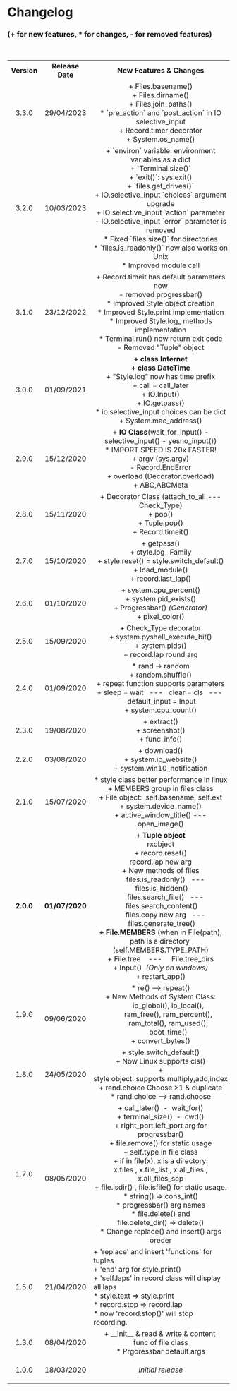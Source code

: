# Changelog


###        (+ for new features, \* for changes, - for removed features)

<br>

<table>
  <tbody>

  <tr style="height: 42px;">
    <td style="width: 119px; height: 42px; text-align: center;"><strong>Version</strong></td>
    <td style="width: 153px; height: 42px; text-align: center;"><strong>Release Date</strong></td>
    <td style="width: 513px; height: 42px; text-align: center;"><strong>New Features &amp; Changes</strong></td>
  </tr>

  <tr>
    <td>
      <p style="text-align: center;">3.3.0</p>
    </td>
    <td style="text-align: center;">29/04/2023</td>
    <td style="width: 513px; height: 25px; text-align: center;">
      <div>+ Files.basename()</div>
      <div>+ Files.dirname()</div>
      <div>+ Files.join_paths()</div>
      <div>* `pre_action` and `post_action` in IO  selective_input</div>
      <div>+ Record.timer decorator</div>
      <div>+ System.os_name()  </div>
    </td>
  </tr>

  <tr>
    <td>
      <p style="text-align: center;">3.2.0</p>
    </td>
    <td style="text-align: center;">10/03/2023</td>
    <td style="width: 513px; height: 25px; text-align: center;">
      <div>+ `environ` variable: environment variables as a dict</div>
      <div>+ `Terminal.size()`</div>
      <div>+ `exit()`: sys.exit()</div>
      <div>+ `files.get_drives()`</div>
      <div>+ IO.selective_input `choices` argument upgrade</div>
      <div>+ IO.selective_input `action` parameter</div>
      <div>- IO.selective_input `error` parameter is removed</div>
      <div>* Fixed `files.size()` for directories</div>
      <div>* `files.is_readonly()` now also works on Unix</div>
      <div>* Improved module call</div>
    </td>
  </tr>


  <tr>
  <td style="width: 119px; height: 25px; text-align-last: center; text-align: center;">
  <p style="text-align: center;">3.1.0</p>
  </td>
  <td style="text-align: center;">23/12/2022</td>
  <td style="width: 513px; height: 25px; text-align: center;">
  <div>+ Record.timeit has default parameters now</div>
  <div>- removed progressbar()</div>
  <div>* Improved Style object creation</div>
  <div>* Improved Style.print implementation</div>
  <div>* Improved Style.log_ methods implementation</div>
  <div>* Terminal.run() now return exit code</div>
  <div>- Removed "Tuple" object</div>
  </td>
  </tr>

  <tr>
  <td style="width: 119px; height: 25px; text-align-last: center; text-align: center;">
  <p style="text-align: center;">3.0.0</p>
  </td>
  <td style="text-align: center;">01/09/2021</td>
  <td style="width: 513px; height: 25px; text-align: center;">
  <div><b>+ class Internet</b></div>
  <div><b>+ class DateTime</b></div>
  <div>+ "Style.log" now has time prefix</div>
  <div>+ call = call_later</div>
  <div>+ IO.Input()</div>
  <div>+ IO.getpass()</div>
  <div>* io.selective_input choices can be dict</div>
  <div>+ System.mac_address()</div>
  </td>
  </tr>

  <tr>
  <td style="width: 119px; height: 25px; text-align-last: center; text-align: center;">
  <p style="text-align: center;">2.9.0</p>
  </td>
  <td style="text-align: center;">15/12/2020</td>
  <td style="width: 513px; height: 25px; text-align: center;">
  <div>+ <b>IO Class</b>(wait_for_input() - selective_input() - yesno_input())</div>
  <div>* IMPORT SPEED IS 20x FASTER!</div>
  <div>+ argv (sys.argv)</div>
  <div>- Record.EndError</div>
  <div>+ overload (Decorator.overload)</div>
  <div>+ ABC,ABCMeta</div>
  </td>
  </tr>
  <tr>
  <td style="width: 119px; height: 25px; text-align-last: center; text-align: center;">
  <p style="text-align: center;">2.8.0</p>
  </td>
  <td style="text-align: center;">15/11/2020</td>
  <td style="width: 513px; height: 25px; text-align: center;">
  <div>+ Decorator Class (attach_to_all --- Check_Type)</div>
  <div>+ pop()</div>
  <div>+ Tuple.pop()</div>
  <div>+ Record.timeit()</div>
  </td>
  </tr>
  <tr>
  <td style="width: 119px; height: 25px; text-align-last: center; text-align: center;">
  <p style="text-align: center;">2.7.0</p>
  </td>
  <td style="text-align: center;">15/10/2020</td>
  <td style="width: 513px; height: 25px; text-align: center;">
  <div>+ getpass()</div>
  <div>+ style.log_ Family</div>
  <div>+ style.reset() = style.switch_default()</div>
  <div>+ load_module()</div>
  <div>+ record.last_lap()</div>
  </td>
  </tr>
  <tr>
  <td style="width: 119px; height: 25px; text-align-last: center; text-align: center;">
  <p style="text-align: center;">2.6.0</p>
  </td>
  <td style="text-align: center;">01/10/2020</td>
  <td style="width: 513px; height: 25px; text-align: center;">
  <div>+ system.cpu_percent()</div>
  <div>+ system.pid_exists()</div>
  <div>+ Progressbar()<em> (Generator)</em></div>
  <div>+ pixel_color()</div>
  </td>
  </tr>
  <tr>
  <td style="width: 119px; height: 25px; text-align-last: center; text-align: center;">
  <p style="text-align: center;">2.5.0</p>
  </td>
  <td style="text-align: center;">15/09/2020</td>
  <td style="width: 513px; height: 25px; text-align: center;">
  <div>+ Check_Type decorator</div>
  <div>+ system.pyshell_execute_bit()</div>
  <div>+ system.pids()</div>
  <div>+ record.lap round arg</div>
  </td>
  </tr>
  <tr>
  <td style="width: 119px; height: 25px; text-align-last: center; text-align: center;">
  <p style="text-align: center;">2.4.0</p>
  </td>
  <td style="text-align: center;">01/09/2020</td>
  <td style="width: 513px; height: 25px; text-align: center;">
  <div>* rand -&gt; random</div>
  <div>+ random.shuffle()</div>
  <div>+ repeat function supports parameters</div>
  <div>+ sleep = wait&nbsp; &nbsp;---&nbsp; &nbsp;clear = cls&nbsp; &nbsp;---&nbsp; &nbsp;default_input = Input</div>
  <div>+ system.cpu_count()</div>
  </td>
  </tr>
  <tr>
  <td style="width: 119px; height: 25px; text-align-last: center; text-align: center;">
  <p style="text-align: center;">2.3.0</p>
  </td>
  <td style="text-align: center;">19/08/2020</td>
  <td style="width: 513px; height: 25px; text-align: center;">
  <div>+ extract()</div>
  <div>+ screenshot()</div>
  <div>+ func_info()</div>
  </td>
  </tr>
  <tr>
  <td style="width: 119px; height: 25px; text-align-last: center; text-align: center;">
  <p style="text-align: center;">2.2.0</p>
  </td>
  <td style="text-align: center;">03/08/2020</td>
  <td style="width: 513px; height: 25px; text-align: center;">
  <div>+ download()</div>
  <div>+ system.ip_website()</div>
  <div>+ system.win10_notification</div>
  </td>
  </tr>
  <tr>
  <td style="width: 119px; height: 25px; text-align-last: center; text-align: center;">
  <p style="text-align: center;">2.1.0</p>
  </td>
  <td style="text-align: center;">15/07/2020</td>
  <td style="width: 513px; height: 25px; text-align: center;">
  <div>* style class better performance in linux</div>
  <div>+&nbsp;<span style="text-align: center;">MEMBERS&nbsp;group&nbsp;in&nbsp;files&nbsp;class</span></div>
  <div><span style="text-align: center;">+ File object:&nbsp; self.basename, self.ext</span></div>
  <div><span style="text-align: center;">+ system.device_name()</span></div>
  <div><span style="text-align: center;">+&nbsp;</span><span style="text-align: center;">active_window_title() --- open_image()</span></div>
  </td>
  </tr>
  <tr>
  <td style="width: 119px; height: 25px; text-align-last: center; text-align: center;">
  <p style="text-align: center;"><strong>2.0.0</strong></p>
  </td>
  <td style="text-align: center;"><strong>01/07/2020</strong></td>
  <td style="width: 513px; height: 25px; text-align: center;">
  <div>+ <strong>Tuple object</strong></div>
  <div>rxobject</div>
  <div>+ record.reset()</div>
  <div>record.lap new arg</div>
  <div>+ New methods of files</div>
  <div>&nbsp; &nbsp; &nbsp; files.is_readonly()&nbsp; &nbsp;---&nbsp; &nbsp;files.is_hidden()</div>
  <div>&nbsp; &nbsp; &nbsp; files.search_file()&nbsp; &nbsp;---&nbsp; &nbsp;files.search_content()</div>
  <div>&nbsp; &nbsp; &nbsp; files.copy new arg&nbsp; &nbsp;---&nbsp; &nbsp;files.generate_tree()</div>
  <div><strong>+ File.MEMBERS </strong>(when in File(path), path is a directory&nbsp; (self.MEMBERS.TYPE_PATH)</div>
  <div>+ File.tree&nbsp; &nbsp; ---&nbsp; &nbsp; &nbsp;File.tree_dirs</div>
  <div>+ Input()&nbsp; <em>(Only on windows)</em></div>
  <div>+ restart_app()</div>
  </td>
  </tr>
  <tr>
  <td style="width: 119px; height: 25px; text-align-last: center; text-align: center;">1.9.0</td>
  <td style="width: 153px; height: 25px;">&nbsp; 09/06/2020</td>
  <td style="width: 513px; height: 25px; text-align: center;">
  <div>* re() --&gt; repeat()</div>
  <div>+ New Methods of System Class:</div>
  <div>&nbsp; &nbsp; &nbsp; &nbsp; ip_global(),&nbsp;ip_local(),</div>
  <div>&nbsp; &nbsp; &nbsp; &nbsp; ram_free(), ram_percent(),</div>
  <div>&nbsp; &nbsp; &nbsp; &nbsp; ram_total(),&nbsp;ram_used(),</div>
  <div>&nbsp; &nbsp; &nbsp; &nbsp; boot_time()</div>
  <div>+ convert_bytes()</div>
  </td>
  </tr>
  <tr>
  <td style="width: 119px; height: 25px; text-align-last: center; text-align: center;">1.8.0</td>
  <td style="text-align: center;">24/05/2020</td>
  <td style="width: 513px; height: 25px; text-align: center;">
  <div>+ style.switch_default()</div>
  <div>
  <div>+ Now Linux&nbsp;supports&nbsp;cls()</div>
  <div>
  <div>+ style&nbsp;object:&nbsp;supports&nbsp;multiply,add,index</div>
  <div>
  <div>+ rand.choice Choose &gt;1 &amp; duplicate</div>
  <div>* rand.choice --&gt; rand.choose</div>
  </div>
  </div>
  </div>
  </td>
  </tr>
  <tr>
  <td style="width: 119px; height: 25px; text-align-last: center; text-align: center;">1.7.0</td>
  <td style="text-align: center;">&nbsp; 08/05/2020</td>
  <td style="width: 513px; height: 25px; text-align: center;">
  <div>
  <div>+ call_later()&nbsp;&nbsp;-&nbsp;&nbsp;wait_for()</div>
  <div>+ terminal_size()&nbsp;&nbsp;-&nbsp;&nbsp;cwd()</div>
  <div>+ right_port,left_port arg for progressbar()</div>
  <div>+ file.remove() for static usage</div>
  <div>+ self.type in file class</div>
  <div>+ if in file(x), x is a directory:<br />x.files , x.file_list , x.all_files , x.all_files_sep</div>
  <div>+ file.isdir() , file.isfile() for static usage.</div>
  <div>* string() =&gt; cons_int()</div>
  <div>* progressbar() arg names</div>
  <div>* file.delete() and file.delete_dir()&nbsp;=&gt;&nbsp;delete()</div>
  <div>* Change replace() and insert() args oreder</div>
  </div>
  </td>
  </tr>
  <tr>
  <td style="width: 119px; height: 25px; text-align-last: center; text-align: center;">1.5.0</td>
  <td style="text-align: center;">21/04/2020</td>
  <td style="width: 513px; height: 25px; text-align: left;">
  <div>
  <div>
  <div>+ 'replace' and insert 'functions' for tuples</div>
  <div>+ 'end' arg for style.print()</div>
  <div>+ 'self.laps' in record class will display all laps</div>
  <div>* style.text =&gt; style.print</div>
  <div>* record.stop =&gt; record.lap</div>
  <div>* now 'record.stop()' will stop recording.</div>
  </div>
  </div>
  </td>
  </tr>
  <tr>
  <td style="width: 119px; height: 25px; text-align-last: center; text-align: center;">1.3.0</td>
  <td style="width: 153px; height: 25px;">
  <p style="text-align: center;">08/04/2020</p>
  </td>
  <td style="width: 513px; height: 25px; text-align: center;">
  <div>+ __init__ &amp; read &amp; write &amp; content&nbsp; func&nbsp;of&nbsp;file&nbsp;class</div>
  <div>* Prgoressbar&nbsp;default&nbsp;args</div>
  </td>
  </tr>
  <tr>
  <td style="width: 119px; height: 25px; text-align-last: center;">
  <p style="text-align: center;">1.0.0</p>
  </td>
  <td style="width: 153px; height: 25px;">
  <p style="text-align: center;">18/03/2020</p>
  </td>
  <td style="width: 513px; height: 25px; text-align: center;"><i>Initial release</i></td>
  </tr>
  </tbody>
</table>
</body>